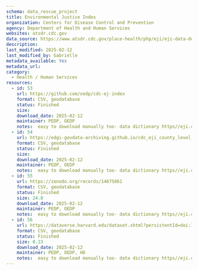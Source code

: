 ```yaml
---
schema: data_rescue_project 
title: Environmental Justice Index
organization: Centers for Disease Control and Prevention
agency: Department of Health and Human Services
websites: atsdr.cdc.gov
data_source: https://www.atsdr.cdc.gov/place-health/php/eji/eji-data-download.html
description: 
last_modified: 2025-02-12
last_modified_by: Gabrielle
metadata_available: Yes
metadata_url: 
category:
  - Health / Human Services
resources:
  - id: 53
    url: https://github.com/oedp/cdc-ej-index
    format: CSV, geodatabase
    status: Finished
    size: 
    download_date: 2025-02-12
    maintainer: PEDP, OEDP
    notes:  easy to download manually too- data dictionary https//eji.cdc.gov/eji_data_download.html; - map https//onemap.cdc.gov/portal/apps/sites/#/eji-explorer
  - id: 54
    url: https://edgi-govdata-archiving.github.io/cdc_eji_county_level_reports/
    format: CSV, geodatabase
    status: Finished
    size: 
    download_date: 2025-02-12
    maintainer: PEDP, OEDP
    notes:  easy to download manually too- data dictionary https//eji.cdc.gov/eji_data_download.html; - map https//onemap.cdc.gov/portal/apps/sites/#/eji-explorer
  - id: 55
    url: https://zenodo.org/records/14675861
    format: CSV, geodatabase
    status: Finished
    size: 24.8
    download_date: 2025-02-12
    maintainer: PEDP, OEDP
    notes:  easy to download manually too- data dictionary https//eji.cdc.gov/eji_data_download.html; - map https//onemap.cdc.gov/portal/apps/sites/#/eji-explorer
  - id: 56
    url: https://dataverse.harvard.edu/dataset.xhtml?persistentId=doi:10.7910/DVN/ZVKXVQ
    format: CSV, geodatabase
    status: Finished
    size: 0.23
    download_date: 2025-02-12
    maintainer: PEDP, OEDP, HD
    notes:  easy to download manually too- data dictionary https//eji.cdc.gov/eji_data_download.html; - map https//onemap.cdc.gov/portal/apps/sites/#/eji-explorer
---
```

